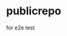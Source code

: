 # publicrepo
for e2e test










































































































































































































































































































































































































































































































































































































































































